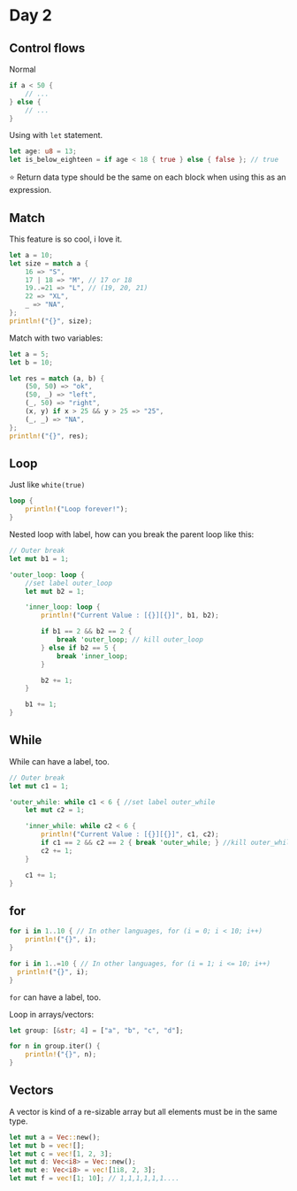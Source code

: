 # Day 2

## Control flows

Normal

```rs
if a < 50 {
    // ...
} else {
    // ...
}
```

Using with `let` statement.

```rs
let age: u8 = 13;
let is_below_eighteen = if age < 18 { true } else { false }; // true
```

⭐️ Return data type should be the same on each block when using this as an expression.


## Match

This feature is so cool, i love it.

```rs
let a = 10;
let size = match a {
    16 => "S",
    17 | 18 => "M", // 17 or 18
    19..=21 => "L", // (19, 20, 21)
    22 => "XL",
    _ => "NA",
};
println!("{}", size);
```

Match with two variables:

```rs
let a = 5;
let b = 10;

let res = match (a, b) {
    (50, 50) => "ok",
    (50, _) => "left",
    (_, 50) => "right",
    (x, y) if x > 25 && y > 25 => "25",
    (_, _) => "NA",
};
println!("{}", res);
```

## Loop

Just like `white(true)`

```rs
loop {
    println!("Loop forever!");
}
```

Nested loop with label, how can you break the parent loop like this:

```rs
// Outer break
let mut b1 = 1;

'outer_loop: loop {
    //set label outer_loop
    let mut b2 = 1;

    'inner_loop: loop {
        println!("Current Value : [{}][{}]", b1, b2);

        if b1 == 2 && b2 == 2 {
            break 'outer_loop; // kill outer_loop
        } else if b2 == 5 {
            break 'inner_loop;
        }

        b2 += 1;
    }

    b1 += 1;
}
```

## While

While can have a label, too.

```rs
// Outer break
let mut c1 = 1;

'outer_while: while c1 < 6 { //set label outer_while
    let mut c2 = 1;

    'inner_while: while c2 < 6 {
        println!("Current Value : [{}][{}]", c1, c2);
        if c1 == 2 && c2 == 2 { break 'outer_while; } //kill outer_while
        c2 += 1;
    }

    c1 += 1;
}
```

## for

```rs
for i in 1..10 { // In other languages, for (i = 0; i < 10; i++)
    println!("{}", i);
}

for i in 1..=10 { // In other languages, for (i = 1; i <= 10; i++)
  println!("{}", i);
}
```

`for` can have a label, too.

Loop in arrays/vectors:

```rs
let group: [&str; 4] = ["a", "b", "c", "d"];

for n in group.iter() {
    println!("{}", n);
}
```

## Vectors

A vector is kind of a re-sizable array but all elements must be in the same type.

```rs
let mut a = Vec::new();
let mut b = vec![];
let mut c = vec![1, 2, 3];
let mut d: Vec<i8> = Vec::new();
let mut e: Vec<i8> = vec![1i8, 2, 3];
let mut f = vec![1; 10]; // 1,1,1,1,1,1....
```